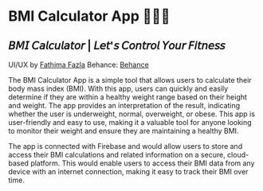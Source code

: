 # BMI Calculator App 🚴‍♀️📱
## 𝘉𝘔𝘐 𝘊𝘢𝘭𝘤𝘶𝘭𝘢𝘵𝘰𝘳 | 𝘓𝘦𝘵'𝘴 𝘊𝘰𝘯𝘵𝘳𝘰𝘭 𝘠𝘰𝘶𝘳 𝘍𝘪𝘵𝘯𝘦𝘴𝘴

UI/UX by [Fathima Fazla](https://www.linkedin.com/in/fathima-fazla/)
Behance: [Behance](https://www.behance.net/gallery/158472653/BMI-Calculator-App)

The BMI Calculator App is a simple tool that allows users to calculate their body mass index (BMI). With this app, users can quickly and easily determine if they are within a healthy weight range based on their height and weight. The app provides an interpretation of the result, indicating whether the user is underweight, normal, overweight, or obese. This app is user-friendly and easy to use, making it a valuable tool for anyone looking to monitor their weight and ensure they are maintaining a healthy BMI. 

The app is connected with Firebase and would allow users to store and access their BMI calculations and related information on a secure, cloud-based platform. This would enable users to access their BMI data from any device with an internet connection, making it easy to track their BMI over time. 


